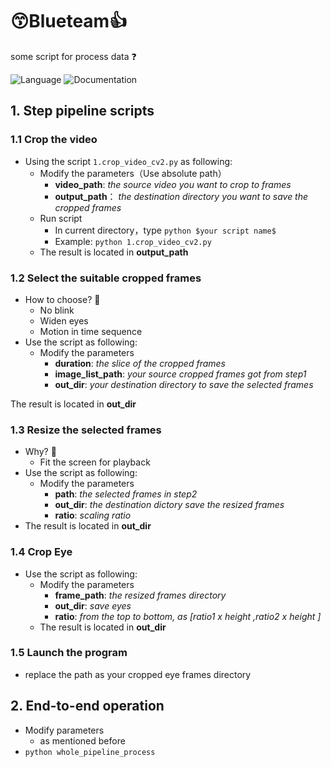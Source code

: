 # 😙Blueteam👍
some script for process data ❓ 

![Language](https://img.shields.io/badge/language-python-blueviolet)  ![Documentation](https://img.shields.io/badge/documentation-yes-brightgreen)
## 1. Step pipeline scripts

### 1.1 Crop the video

+ Using the script `1.crop_video_cv2.py` as following:
  + Modify the parameters（Use absolute path）
    + **video_path**:  *the source video you want to crop to frames*
    + **output_path**： *the destination directory you want to save the cropped frames*
  + Run script
    + In current directory，type `python $your script name$` 
    + Example: `python 1.crop_video_cv2.py`
  + The result is located in **output_path**

### 1.2 Select the suitable cropped frames

+ How to choose? 🤔 
  + No blink
  + Widen eyes
  + Motion in time sequence
+ Use the script as following:
  + Modify the parameters
    + **duration**: *the slice of the cropped frames*
    + **image_list_path**: *your source cropped frames got from step1*
    + **out_dir**: *your destination directory to save the selected frames*

The result is located in **out_dir**

### 1.3 Resize the selected frames 

+ Why? 🤔 
  +  Fit the screen for playback
+ Use the script as following:
  + Modify the parameters
    + **path**: *the selected frames in step2*
    + **out_dir**: *the destination dictory save the resized frames*
    + **ratio**: *scaling ratio*
+ The result is located in **out_dir**

### 1.4 Crop Eye

+ Use the script as following:
  + Modify the parameters
    + **frame_path**: *the resized frames directory*
    + **out_dir**: *save eyes*
    + **ratio**: *from the top to bottom, as [ratio1 x height ,ratio2 x height ]*
  + The result is located in **out_dir**

### 1.5 Launch the program

+ replace the path as your cropped eye frames directory

## 2. End-to-end operation 

+ Modify parameters
  + as mentioned before
+ `python whole_pipeline_process`

